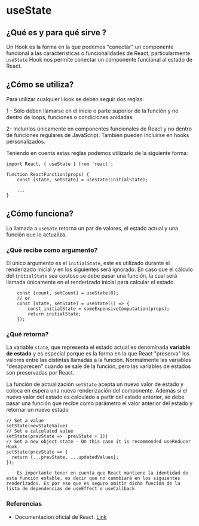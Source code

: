 # useState

## ¿Qué es y para qué sirve ?

Un Hook es la forma en la que podemos "conectar" un componente funcional a las características o funcionalidades de React, particularmente `useState` Hook nos permite conectar un componente funcional al estado de React.

## ¿Cómo se utiliza?

Para utilizar cualquier Hook se deben seguir dos reglas:

1 - Sólo deben llamarse en el inicio o parte superior de la función y no dentro de loops, funciones o condiciones anidadas.

2- Incluirlos únicamente en componentes funcionales de React y no dentro de funciones regulares de JavaScript. También pueden incluirse en hooks personalizados.

Teniendo en cuenta estas reglas podemos utilizarlo de la siguiente forma:

```
import React, { useState } from 'react';

function ReactFunction(props) {
    const [state, setState] = useState(initialState);

    ...
}
```

## ¿Cómo funciona?

La llamada a `useSate` retorna un par de valores, el estado actual y una función que lo actualiza.

### ¿Qué recibe como argumento?

El único argumento es el `initialState`, este es utilizado durante el renderizado inicial y en los siguientes será ignorado. En caso que el cálculo del `initialState` sea costoso se debe pasar una función, la cual será llamada únicamente en el renderizado inicial para calcular el estado.

```
    const [count, setCount] = useState(0);
    // or
    const [state, setState] = useState(() => {
        const initialState = someExpensiveComputation(props);
        return initialState;
    });
```

### ¿Qué retorna?

La variable `state`, que representa el estado actual es denominada **variable de estado** y es especial porque es la forma en la que React "preserva" los valores entre las distintas llamadas a la función. Normalmente las variables "desaparecen" cuando se sale de la función, pero las variables de estados son preservadas por React.

La función de actualización `setState` acepta un nuevo valor de estado y coloca en espera una nueva renderización del componente. Además si el nuevo valor del estado es calculado a partir del estado anterior, se debe pasar una función que recibe como parámetro el valor anterior del estado y retornar un nuevo estado

```
// Set a value
setState(newStateValue)
// Set a calculated value
setState(prevState =>  prevState + 1)}
// Set a new object state - On this case it is recommended useReducer Hook.
setState(prevState => {
  return {...prevState, ...updatedValues};
});
```

```
    Es importante tener en cuenta que React mantiene la identidad de esta función estable, es decir que no cammbiará en los siguientes renderizados. Es por eso que es seguro omitir dicha función de la lista de dependencias de useEffect o useCallback.
```

### Referencias

- Documentacion oficial de React. [Link](https://es.reactjs.org/docs/hooks-overview.html)
